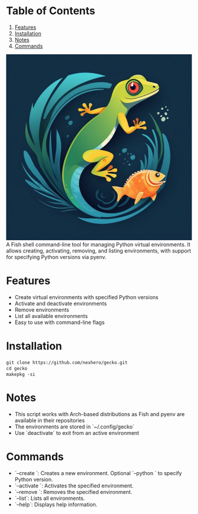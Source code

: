 
# Table of Contents

1.  [Features](#org1fa5e31)
2.  [Installation](#org12ea3c7)
3.  [Notes](#org6959fc1)
4.  [Commands](#org2b469cc)

![img](./assets/gecko_image.jpg)
A Fish shell command-line tool for managing Python virtual environments. It allows creating, activating, removing, and listing environments, with support for specifying Python versions via pyenv.


<a id="org1fa5e31"></a>

# Features

-   Create virtual environments with specified Python versions
-   Activate and deactivate environments
-   Remove environments
-   List all available environments
-   Easy to use with command-line flags


<a id="org12ea3c7"></a>

# Installation

    git clone https://github.com/nexhero/gecko.git
    cd gecko
    makepkg -si


<a id="org6959fc1"></a>

# Notes

-   This script works with Arch-based distributions as Fish and pyenv are available in their repositories
-   The environments are stored in \`~/.config/gecko\`
-   Use \`deactivate\` to exit from an active environment


<a id="org2b469cc"></a>

# Commands

-   \`&#x2013;create <name>\`: Creates a new environment. Optional \`&#x2013;python <version>\` to specify Python version.
-   \`&#x2013;activate <name>\`: Activates the specified environment.
-   \`&#x2013;remove <name>\`: Removes the specified environment.
-   \`&#x2013;list\`: Lists all environments.
-   \`&#x2013;help\`: Displays help information.

